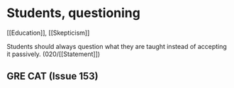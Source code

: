 # Students, questioning

[[Education]], [[Skepticism]]

Students should always question what they are taught instead of accepting it passively. (020/[[Statement]])

## GRE CAT (Issue 153)